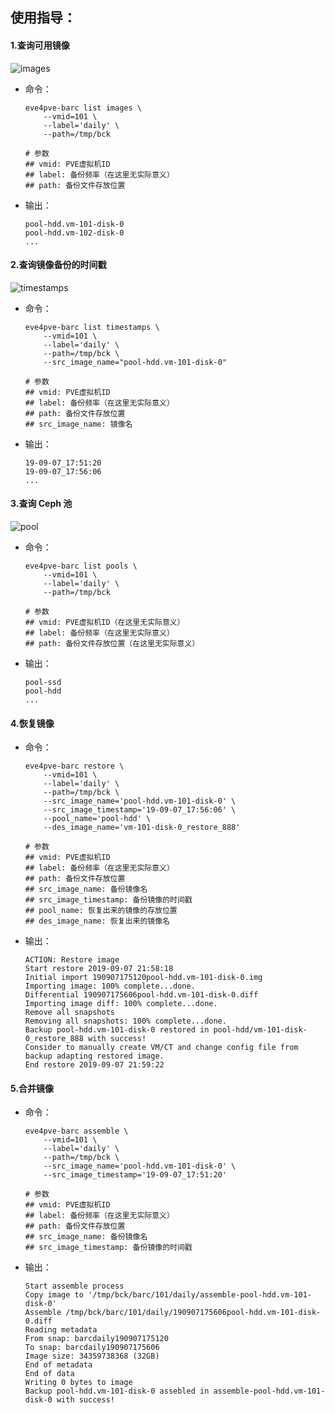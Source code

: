 ## 使用指导：

#### 1.查询可用镜像

![images](./docs/select-image.png "Select image restore")

- 命令：

  ```shell
  eve4pve-barc list images \
      --vmid=101 \
      --label='daily' \
      --path=/tmp/bck
      
  # 参数
  ## vmid: PVE虚拟机ID
  ## label: 备份频率（在这里无实际意义）
  ## path: 备份文件存放位置
  ```

- 输出：

  ```shell
  pool-hdd.vm-101-disk-0
  pool-hdd.vm-102-disk-0
  ...
  ```

#### 2.查询镜像备份的时间戳

![timestamps](./docs/select-time.png "Select time restore")

- 命令：

  ```shell
  eve4pve-barc list timestamps \
      --vmid=101 \
      --label='daily' \
      --path=/tmp/bck \
      --src_image_name="pool-hdd.vm-101-disk-0"
      
  # 参数
  ## vmid: PVE虚拟机ID
  ## label: 备份频率（在这里无实际意义）
  ## path: 备份文件存放位置
  ## src_image_name: 镜像名
  ```

- 输出：

  ```shell
  19-09-07_17:51:20
  19-09-07_17:56:06
  ...
  ```

#### 3.查询 Ceph 池

![pool](./docs/select-pool.png "Select pool destination")

- 命令：

  ```shell
  eve4pve-barc list pools \
      --vmid=101 \
      --label='daily' \
      --path=/tmp/bck
      
  # 参数
  ## vmid: PVE虚拟机ID（在这里无实际意义）
  ## label: 备份频率（在这里无实际意义）
  ## path: 备份文件存放位置（在这里无实际意义）
  ```

- 输出：

  ```shell
  pool-ssd
  pool-hdd
  ...
  ```

#### 4.恢复镜像

- 命令：

  ```shell
  eve4pve-barc restore \
      --vmid=101 \
      --label='daily' \
      --path=/tmp/bck \
      --src_image_name='pool-hdd.vm-101-disk-0' \
      --src_image_timestamp='19-09-07_17:56:06' \
      --pool_name='pool-hdd' \
      --des_image_name='vm-101-disk-0_restore_888'
      
  # 参数
  ## vmid: PVE虚拟机ID
  ## label: 备份频率（在这里无实际意义）
  ## path: 备份文件存放位置
  ## src_image_name: 备份镜像名
  ## src_image_timestamp: 备份镜像的时间戳
  ## pool_name: 恢复出来的镜像的存放位置
  ## des_image_name: 恢复出来的镜像名
  ```

- 输出：

  ```shell
  ACTION: Restore image
  Start restore 2019-09-07 21:58:18
  Initial import 190907175120pool-hdd.vm-101-disk-0.img
  Importing image: 100% complete...done.
  Differential 190907175606pool-hdd.vm-101-disk-0.diff
  Importing image diff: 100% complete...done.
  Remove all snapshots
  Removing all snapshots: 100% complete...done.
  Backup pool-hdd.vm-101-disk-0 restored in pool-hdd/vm-101-disk-0_restore_888 with success!
  Consider to manually create VM/CT and change config file from backup adapting restored image.
  End restore 2019-09-07 21:59:22
  ```

#### 5.合并镜像

- 命令：

  ```shell
  eve4pve-barc assemble \
      --vmid=101 \
      --label='daily' \
      --path=/tmp/bck \
      --src_image_name='pool-hdd.vm-101-disk-0' \
      --src_image_timestamp='19-09-07_17:51:20'
      
  # 参数
  ## vmid: PVE虚拟机ID
  ## label: 备份频率（在这里无实际意义）
  ## path: 备份文件存放位置
  ## src_image_name: 备份镜像名
  ## src_image_timestamp: 备份镜像的时间戳
  ```

- 输出：

  ```shell
  Start assemble process
  Copy image to '/tmp/bck/barc/101/daily/assemble-pool-hdd.vm-101-disk-0'
  Assemble /tmp/bck/barc/101/daily/190907175606pool-hdd.vm-101-disk-0.diff
  Reading metadata
  From snap: barcdaily190907175120
  To snap: barcdaily190907175606
  Image size: 34359738368 (32GB)
  End of metadata
  End of data
  Writing 0 bytes to image
  Backup pool-hdd.vm-101-disk-0 assebled in assemble-pool-hdd.vm-101-disk-0 with success!
  ```

  

